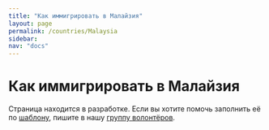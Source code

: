 ```yaml
---
title: "Как иммигрировать в Малайзия"
layout: page
permalink: /countries/Malaysia
sidebar:
nav: "docs"
---
```


# Как иммигрировать в Малайзия

Страница находится в разработке. Если вы хотите помочь заполнить её по [шаблону](/template), пишите в нашу [группу волонтёров](https://t.me/+FHi3FnJaoWJkMDAx).
